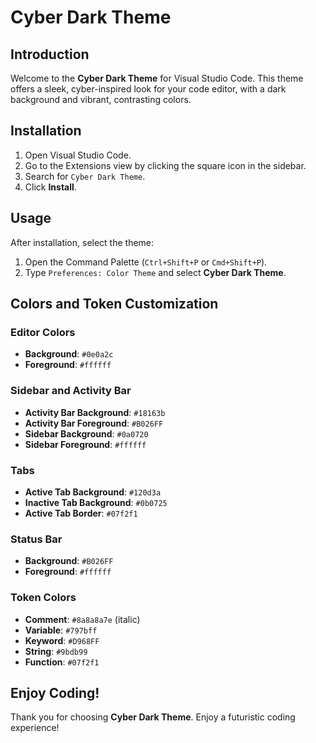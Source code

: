 # Cyber Dark Theme

## Introduction

Welcome to the **Cyber Dark Theme** for Visual Studio Code. This theme offers a sleek, cyber-inspired look for your code editor, with a dark background and vibrant, contrasting colors.

## Installation

1. Open Visual Studio Code.
2. Go to the Extensions view by clicking the square icon in the sidebar.
3. Search for `Cyber Dark Theme`.
4. Click **Install**.

## Usage

After installation, select the theme:

1. Open the Command Palette (`Ctrl+Shift+P` or `Cmd+Shift+P`).
2. Type `Preferences: Color Theme` and select **Cyber Dark Theme**.

## Colors and Token Customization

### Editor Colors
- **Background**: `#0e0a2c`
- **Foreground**: `#ffffff`

### Sidebar and Activity Bar
- **Activity Bar Background**: `#18163b`
- **Activity Bar Foreground**: `#B026FF`
- **Sidebar Background**: `#0a0720`
- **Sidebar Foreground**: `#ffffff`

### Tabs
- **Active Tab Background**: `#120d3a`
- **Inactive Tab Background**: `#0b0725`
- **Active Tab Border**: `#07f2f1`

### Status Bar
- **Background**: `#B026FF`
- **Foreground**: `#ffffff`

### Token Colors
- **Comment**: `#8a8a8a7e` (italic)
- **Variable**: `#797bff`
- **Keyword**: `#D968FF`
- **String**: `#9bdb99`
- **Function**: `#07f2f1`

## Enjoy Coding!

Thank you for choosing **Cyber Dark Theme**. Enjoy a futuristic coding experience!
